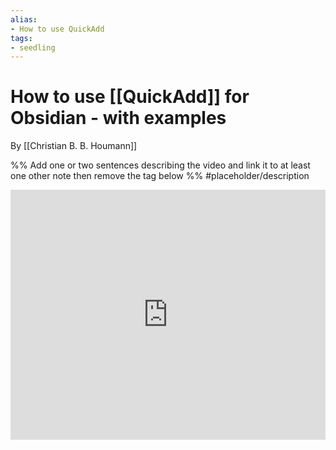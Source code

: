 ```yaml
---
alias: 
- How to use QuickAdd
tags:
- seedling
---
```


# How to use [[QuickAdd]] for Obsidian - with examples

By [[Christian B. B. Houmann]]

%% Add one or two sentences describing the video and link it to at least one other note then remove the tag below %%
#placeholder/description 

<iframe width="100%" height="400px" src="https://www.youtube.com/embed/gYK3VDQsZJo" title="YouTube video player" frameborder="0" allow="accelerometer; autoplay; clipboard-write; encrypted-media; gyroscope; picture-in-picture" allowfullscreen></iframe>